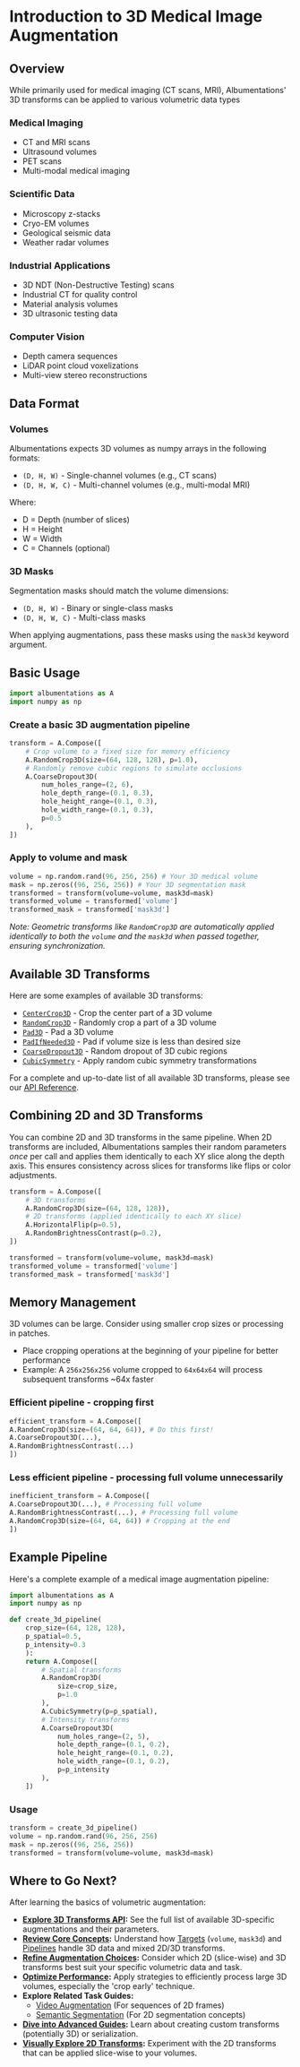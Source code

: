 # Introduction to 3D Medical Image Augmentation

## Overview

While primarily used for medical imaging (CT scans, MRI), Albumentations' 3D transforms can be applied to various volumetric data types

### Medical Imaging
- CT and MRI scans
- Ultrasound volumes
- PET scans
- Multi-modal medical imaging

### Scientific Data
- Microscopy z-stacks
- Cryo-EM volumes
- Geological seismic data
- Weather radar volumes

### Industrial Applications
- 3D NDT (Non-Destructive Testing) scans
- Industrial CT for quality control
- Material analysis volumes
- 3D ultrasonic testing data

### Computer Vision
- Depth camera sequences
- LiDAR point cloud voxelizations
- Multi-view stereo reconstructions

## Data Format

### Volumes
Albumentations expects 3D volumes as numpy arrays in the following formats:
- `(D, H, W)` - Single-channel volumes (e.g., CT scans)
- `(D, H, W, C)` - Multi-channel volumes (e.g., multi-modal MRI)

Where:
- D = Depth (number of slices)
- H = Height
- W = Width
- C = Channels (optional)

### 3D Masks
Segmentation masks should match the volume dimensions:
- `(D, H, W)` - Binary or single-class masks
- `(D, H, W, C)` - Multi-class masks

When applying augmentations, pass these masks using the `mask3d` keyword argument.

## Basic Usage

```python
import albumentations as A
import numpy as np
```

### Create a basic 3D augmentation pipeline

```python
transform = A.Compose([
    # Crop volume to a fixed size for memory efficiency
    A.RandomCrop3D(size=(64, 128, 128), p=1.0),
    # Randomly remove cubic regions to simulate occlusions
    A.CoarseDropout3D(
        num_holes_range=(2, 6),
        hole_depth_range=(0.1, 0.3),
        hole_height_range=(0.1, 0.3),
        hole_width_range=(0.1, 0.3),
        p=0.5
    ),
])
```

### Apply to volume and mask

```python
volume = np.random.rand(96, 256, 256) # Your 3D medical volume
mask = np.zeros((96, 256, 256)) # Your 3D segmentation mask
transformed = transform(volume=volume, mask3d=mask)
transformed_volume = transformed['volume']
transformed_mask = transformed['mask3d']
```
*Note: Geometric transforms like `RandomCrop3D` are automatically applied identically to both the `volume` and the `mask3d` when passed together, ensuring synchronization.*

## Available 3D Transforms

Here are some examples of available 3D transforms:

- [`CenterCrop3D`](https://explore.albumentations.ai/transform/CenterCrop3D) - Crop the center part of a 3D volume
- [`RandomCrop3D`](https://explore.albumentations.ai/transform/RandomCrop3D) - Randomly crop a part of a 3D volume
- [`Pad3D`](https://explore.albumentations.ai/transform/Pad3D) - Pad a 3D volume
- [`PadIfNeeded3D`](https://explore.albumentations.ai/transform/PadIfNeeded3D) - Pad if volume size is less than desired size
- [`CoarseDropout3D`](https://explore.albumentations.ai/transform/CoarseDropout3D) - Random dropout of 3D cubic regions
- [`CubicSymmetry`](https://explore.albumentations.ai/transform/CubicSymmetry) - Apply random cubic symmetry transformations

For a complete and up-to-date list of all available 3D transforms, please see our [API Reference](api-reference/augmentations/3d-transforms.md).

## Combining 2D and 3D Transforms

You can combine 2D and 3D transforms in the same pipeline. When 2D transforms are included, Albumentations samples their random parameters *once* per call and applies them identically to each XY slice along the depth axis. This ensures consistency across slices for transforms like flips or color adjustments.

```python
transform = A.Compose([
    # 3D transforms
    A.RandomCrop3D(size=(64, 128, 128)),
    # 2D transforms (applied identically to each XY slice)
    A.HorizontalFlip(p=0.5),
    A.RandomBrightnessContrast(p=0.2),
])

transformed = transform(volume=volume, mask3d=mask)
transformed_volume = transformed['volume']
transformed_mask = transformed['mask3d']
```


## Memory Management

3D volumes can be large. Consider using smaller crop sizes or processing in patches.
   - Place cropping operations at the beginning of your pipeline for better performance
   - Example: A `256x256x256` volume cropped to `64x64x64` will process subsequent transforms ~64x faster

### Efficient pipeline - cropping first
```python
efficient_transform = A.Compose([
A.RandomCrop3D(size=(64, 64, 64)), # Do this first!
A.CoarseDropout3D(...),
A.RandomBrightnessContrast(...)
])
```

### Less efficient pipeline - processing full volume unnecessarily
```python
inefficient_transform = A.Compose([
A.CoarseDropout3D(...), # Processing full volume
A.RandomBrightnessContrast(...), # Processing full volume
A.RandomCrop3D(size=(64, 64, 64)) # Cropping at the end
])
```

## Example Pipeline

Here's a complete example of a medical image augmentation pipeline:

```python
import albumentations as A
import numpy as np

def create_3d_pipeline(
    crop_size=(64, 128, 128),
    p_spatial=0.5,
    p_intensity=0.3
    ):
    return A.Compose([
        # Spatial transforms
        A.RandomCrop3D(
            size=crop_size,
            p=1.0
        ),
        A.CubicSymmetry(p=p_spatial),
        # Intensity transforms
        A.CoarseDropout3D(
            num_holes_range=(2, 5),
            hole_depth_range=(0.1, 0.2),
            hole_height_range=(0.1, 0.2),
            hole_width_range=(0.1, 0.2),
            p=p_intensity
        ),
    ])
```

### Usage

```python
transform = create_3d_pipeline()
volume = np.random.rand(96, 256, 256)
mask = np.zeros((96, 256, 256))
transformed = transform(volume=volume, mask3d=mask)
```


## Where to Go Next?

After learning the basics of volumetric augmentation:

-   **[Explore 3D Transforms API](../reference/augmentations/3d-transforms.md):** See the full list of available 3D-specific augmentations and their parameters.
-   **[Review Core Concepts](../2-core-concepts/index.md):** Understand how [Targets](../2-core-concepts/targets.md) (`volume`, `mask3d`) and [Pipelines](../2-core-concepts/pipelines.md) handle 3D data and mixed 2D/3D transforms.
-   **[Refine Augmentation Choices](./choosing-augmentations.md):** Consider which 2D (slice-wise) and 3D transforms best suit your specific volumetric data and task.
-   **[Optimize Performance](./performance-tuning.md):** Apply strategies to efficiently process large 3D volumes, especially the 'crop early' technique.
-   **Explore Related Task Guides:**
    -   [Video Augmentation](./video-augmentation.md) (For sequences of 2D frames)
    -   [Semantic Segmentation](./semantic-segmentation.md) (For 2D segmentation concepts)
-   **[Dive into Advanced Guides](../4-advanced-guides/index.md):** Learn about creating custom transforms (potentially 3D) or serialization.
-   **[Visually Explore 2D Transforms](https://explore.albumentations.ai):** Experiment with the 2D transforms that can be applied slice-wise to your volumes.
